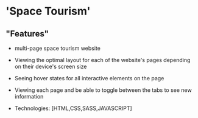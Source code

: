 # 'Space Tourism' 

## "Features"
- multi-page space tourism website
- Viewing the optimal layout for each of the website's pages depending on
  their device's screen size
- Seeing hover states for all interactive elements on the page
- Viewing each page and be able to toggle between the tabs to see new
  information
  
- Technologies: [HTML,CSS,SASS,JAVASCRIPT]

